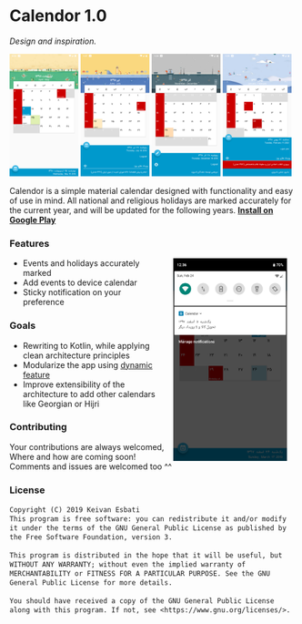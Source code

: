 # Calendor 1.0
*Design and inspiration.*

<img src="artworks/seasons_1st_spring.png" width="24%" /> <img src="artworks/seasons_2nd_summer.png" width="24%" /> <img src="artworks/seasons_3rd_fall.png" width="24%" /> <img src="artworks/seasons_4th_winter.png" width="24%" />

Calendor is a simple material calendar designed with functionality and easy of use in mind.
All national and religious holidays are marked accurately for the current year, and will be updated for the following years.
**[Install on Google Play](https://play.google.com/store/apps/details?id=com.esbati.keivan.calendor)**

### Features
<img src="artworks/notification.png" width="200" align="right" hspace="16">

* Events and holidays accurately marked 
* Add events to device calendar
* Sticky notification on your preference

### Goals
* Rewriting to Kotlin, while applying clean architecture principles
* Modularize the app using [dynamic feature](https://developer.android.com/guide/app-bundle/)
* Improve extensibility of the architecture to add other calendars like Georgian or Hijri

### Contributing
Your contributions are always welcomed, Where and how are coming soon! 
Comments and issues are welcomed too ^^

### License


```
Copyright (C) 2019 Keivan Esbati
This program is free software: you can redistribute it and/or modify it under the terms of the GNU General Public License as published by the Free Software Foundation, version 3.

This program is distributed in the hope that it will be useful, but WITHOUT ANY WARRANTY; without even the implied warranty of MERCHANTABILITY or FITNESS FOR A PARTICULAR PURPOSE. See the GNU General Public License for more details.

You should have received a copy of the GNU General Public License along with this program. If not, see <https://www.gnu.org/licenses/>.
```